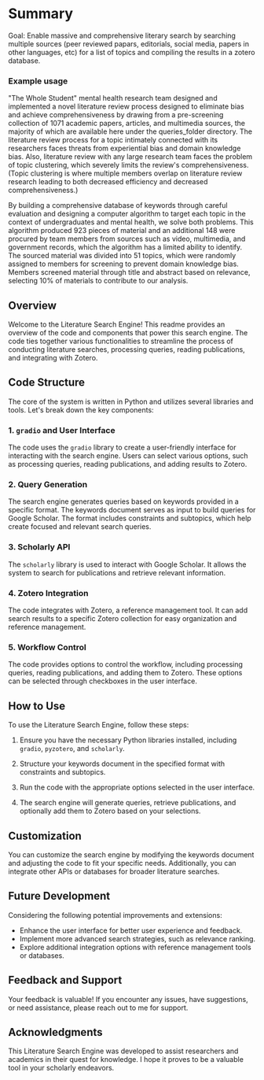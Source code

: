 # Summary

Goal: Enable massive and comprehensive literary search by searching multiple sources (peer reviewed papars, editorials, social media, papers in other languages, etc) for a list of topics and compiling the results in a zotero database. 

### Example usage
"The Whole Student" mental health research team designed and implemented a novel literature review process designed to eliminate bias and achieve comprehensiveness by drawing from a pre-screening collection of 1071 academic papers, articles, and multimedia sources, the majority of which are available here under the queries_folder directory. The literature review process for a topic intimately connected with its researchers faces threats from experiential bias and domain knowledge bias. Also, literature review with any large research team faces the problem of topic clustering, which severely limits the review's comprehensiveness. (Topic clustering is where multiple members overlap on literature review research leading to both decreased efficiency and decreased comprehensiveness.)

By building a comprehensive database of keywords through careful evaluation and designing a computer algorithm to target each topic in the context of undergraduates and mental health, we solve both problems. This algorithm produced 923 pieces of material and an additional 148 were procured by team members from sources such as video, multimedia, and government records, which the algorithm has a limited ability to identify. The sourced material was divided into 51 topics, which were randomly assigned to members for screening to prevent domain knowledge bias. Members screened material through title and abstract based on relevance, selecting 10% of materials to contribute to our analysis.  

## Overview

Welcome to the Literature Search Engine! This readme provides an overview of the code and components that power this search engine. The code ties together various functionalities to streamline the process of conducting literature searches, processing queries, reading publications, and integrating with Zotero.

## Code Structure

The core of the system is written in Python and utilizes several libraries and tools. Let's break down the key components:

### 1. `gradio` and User Interface

The code uses the `gradio` library to create a user-friendly interface for interacting with the search engine. Users can select various options, such as processing queries, reading publications, and adding results to Zotero.

### 2. Query Generation

The search engine generates queries based on keywords provided in a specific format. The keywords document serves as input to build queries for Google Scholar. The format includes constraints and subtopics, which help create focused and relevant search queries.

### 3. Scholarly API

The `scholarly` library is used to interact with Google Scholar. It allows the system to search for publications and retrieve relevant information.

### 4. Zotero Integration

The code integrates with Zotero, a reference management tool. It can add search results to a specific Zotero collection for easy organization and reference management.

### 5. Workflow Control

The code provides options to control the workflow, including processing queries, reading publications, and adding them to Zotero. These options can be selected through checkboxes in the user interface.

## How to Use

To use the Literature Search Engine, follow these steps:

1. Ensure you have the necessary Python libraries installed, including `gradio`, `pyzotero`, and `scholarly`.

2. Structure your keywords document in the specified format with constraints and subtopics.

3. Run the code with the appropriate options selected in the user interface.

4. The search engine will generate queries, retrieve publications, and optionally add them to Zotero based on your selections.

## Customization

You can customize the search engine by modifying the keywords document and adjusting the code to fit your specific needs. Additionally, you can integrate other APIs or databases for broader literature searches.

## Future Development

Considering the following potential improvements and extensions:

- Enhance the user interface for better user experience and feedback.
- Implement more advanced search strategies, such as relevance ranking.
- Explore additional integration options with reference management tools or databases.

## Feedback and Support

Your feedback is valuable! If you encounter any issues, have suggestions, or need assistance, please reach out to me for support.

## Acknowledgments

This Literature Search Engine was developed to assist researchers and academics in their quest for knowledge. I hope it proves to be a valuable tool in your scholarly endeavors.
